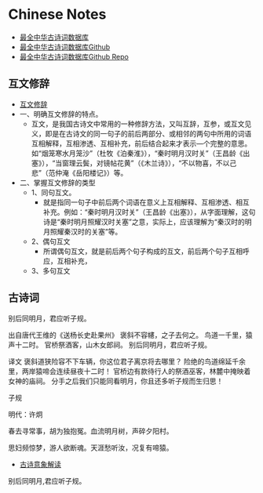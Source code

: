 # Chinese Notes

- [最全中华古诗词数据库](http://shici.store/)
- [最全中华古诗词数据库Github](https://github.com/chinese-poetry)
- [最全中华古诗词数据库Github Repo](https://github.com/chinese-poetry/chinese-poetry)

## 互文修辞

- [互文修辞](https://wenku.baidu.com/view/df1e90926bec0975f465e261.html?fr=aladdin664466&ind=1)
- 一、明确互文修辞的特点。
  - 互文，是我国古诗文中常用的一种修辞方法，又叫互辞，互参，或互文见义，即是在古诗文的同一句子的前后两部分、或相邻的两句中所用的词语互相解释，互相渗透、互相补充，前后结合起来才表示—个完整的意思。如“烟笼寒水月笼沙”（杜牧《泊秦淮》），“秦时明月汉时关”（王昌龄《出塞》），“当窗理云鬓，对镜帖花黄”（《木兰诗》），“不以物喜，不以己悲”（范仲淹《岳阳楼记》）等。
- 二、掌握互文修辞的类型
  - 1、同句互文。
    - 就是指同一句子中前后两个词语在意义上互相解释、互相渗透、相互补充。例如：“秦时明月汉时关”（王昌龄《出塞》），从字面理解，这句诗是“秦时明月照耀汉时关塞”之意，实际上，应该理解为“秦汉时的明月照耀秦汉时的关塞”等。
  - 2、偶句互文
    - 所谓偶句互文，就是前后两个句子构成的互文，前后两个句子互相呼应，互相补充，
  - 3、多句互文

## 古诗词

别后同明月，君应听子规。

出自唐代王维的《送杨长史赴果州》
褒斜不容幰，之子去何之。
鸟道一千里，猿声十二时。
官桥祭酒客，山木女郎祠。
别后同明月，君应听子规。

译文
褒斜道狭险容不下车辆，你这位君子离京将去哪里？
险绝的鸟道绵延千余里，两岸猿啼会连续昼夜十二时！
官桥边有款待行人的祭酒巫客，林麓中掩映着女神的庙祠。
分手之后我们只能同看明月，你且还多听子规而生归思！

子规

明代：许炯

春去寻常事，胡为独抱冤。血流明月树，声碎夕阳村。

思妇频惊梦，游人欲断魂。天涯愁听汝，况复有啼猿。

- [古诗意象解读](http://www.doc88.com/p-7498485647362.html)

别后同明月,君应听子规。
